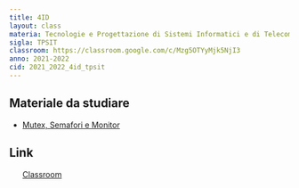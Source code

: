```yaml
---
title: 4ID
layout: class
materia: Tecnologie e Progettazione di Sistemi Informatici e di Telecomunicazioni
sigla: TPSIT
classroom: https://classroom.google.com/c/Mzg5OTYyMjk5NjI3
anno: 2021-2022
cid: 2021_2022_4id_tpsit
---
```


## Materiale da studiare

* [Mutex, Semafori e Monitor](/content/tpsit/mutex.html)

## Link
<ul>
	<a href="{{ page.classroom }}" target="_blank">Classroom</a>
</ul>